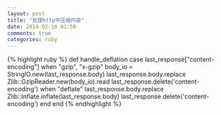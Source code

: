 ```yaml
---
layout: post
title: "处理http中压缩内容"
date: 2014-02-10 01:59
comments: true
categories: ruby
---
```


{% highlight ruby %}
def handle_deflation
  case last_response["content-encoding"]
  when "gzip", "x-gzip"
    body_io = StringIO.new(last_response.body)
    last_response.body.replace Zlib::GzipReader.new(body_io).read
    last_response.delete('content-encoding')
  when "deflate"
    last_response.body.replace Zlib::Inflate.inflate(last_response.body)
    last_response.delete('content-encoding')
  end
end
{% endhighlight %}